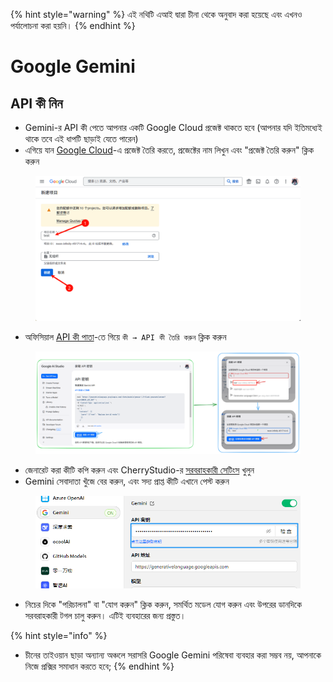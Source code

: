 
{% hint style="warning" %}
এই নথিটি এআই দ্বারা চীনা থেকে অনুবাদ করা হয়েছে এবং এখনও পর্যালোচনা করা হয়নি।
{% endhint %}

# Google Gemini

## API কী নিন

*   Gemini-র API কী পেতে আপনার একটি Google Cloud প্রজেক্ট থাকতে হবে (আপনার যদি ইতিমধ্যেই থাকে তবে এই ধাপটি ছাড়াই যেতে পারেন)
*   এগিয়ে যান [Google Cloud](https://console.cloud.google.com/projectcreate)-এ প্রজেক্ট তৈরি করতে, প্রজেক্টের নাম লিখুন এবং "প্রজেক্ট তৈরি করুন" ক্লিক করুন

<figure><img src="../../.gitbook/assets/image (74).png" alt=""><figcaption></figcaption></figure>

*   অফিসিয়াল [API কী পাতা](https://aistudio.google.com/app/apikey?hl=zh-cn)-তে গিয়ে `কী → API কী তৈরি করুন` ক্লিক করুন

<figure><img src="../../.gitbook/assets/image (72).png" alt=""><figcaption></figcaption></figure>

*   জেনারেট করা কীটি কপি করুন এবং CherryStudio-র [সরবরাহকারী সেটিংস](broken-reference) খুলুন
*   Gemini সেবাদাতা খুঁজে বের করুন, এবং সদ্য প্রাপ্ত কীটি এখানে পেস্ট করুন

<figure><img src="../../.gitbook/assets/image (75).png" alt=""><figcaption></figcaption></figure>

*   নিচের দিকে "পরিচালনা" বা "যোগ করুন" ক্লিক করুন, সমর্থিত মডেল যোগ করুন এবং উপরের ডানদিকে সরবরাহকারী টগল চালু করুন। এটিই ব্যবহারের জন্য প্রস্তুত।

{% hint style="info" %}
- চীনের তাইওয়ান ছাড়া অন্যান্য অঞ্চলে সরাসরি Google Gemini পরিষেবা ব্যবহার করা সম্ভব নয়, আপনাকে নিজে প্রক্সির সমাধান করতে হবে;
{% endhint %}